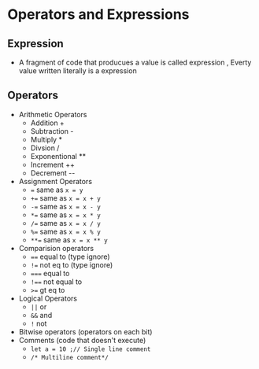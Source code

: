 # Operators and Expressions

## Expression

- A fragment of code that producues a value is called expression , Everty value written literally is a expression

## Operators
 - Arithmetic Operators
    - Addition +
    - Subtraction -
    - Multiply *
    - Divsion /
    - Exponentional **
    - Increment ++
    - Decrement --
 - Assignment Operators
      - `=` same as  `x = y`
      - `+=` same as `x = x + y`
      - `-=` same as `x = x - y`
      - `*=` same as `x = x * y`
      - `/=` same as `x = x / y`
      - `%=` same as `x = x % y` 
      - `**=` same as `x = x ** y`
 - Comparision operators
      - `==` equal to (type ignore)
      - `!=` not eq to (type ignore)
      - `===` equal to 
      - `!==` not equal to 
      - `>=` gt eq to
 - Logical Operators
      - `||` or 
      - `&&` and
      - `!` not
 - Bitwise operators (operators on each bit)
 - Comments (code that doesn't execute)
   - `let a = 10 ;// Single line comment`
   - `/* Multiline comment*/`


